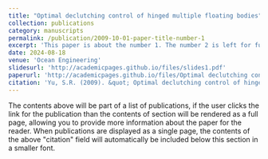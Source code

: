 ```yaml
---
title: "Optimal declutching control of hinged multiple floating bodies"
collection: publications
category: manuscripts
permalink: /publication/2009-10-01-paper-title-number-1
excerpt: 'This paper is about the number 1. The number 2 is left for future work.'
date: 2024-08-18
venue: 'Ocean Engineering'
slidesurl: 'http://academicpages.github.io/files/slides1.pdf'
paperurl: 'http://academicpages.github.io/files/Optimal declutching control of hinged multiple floating bodies.pdf'
citation: 'Yu, S.R. (2009). &quot; Optimal declutching control of hinged multiple floating bodies.&quot; <i>Ocean Engineering</i>. 306(117992).'
---
```


The contents above will be part of a list of publications, if the user clicks the link for the publication than the contents of section will be rendered as a full page, allowing you to provide more information about the paper for the reader. When publications are displayed as a single page, the contents of the above "citation" field will automatically be included below this section in a smaller font.
